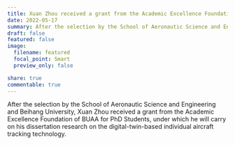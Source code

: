 ```yaml
---
title: Xuan Zhou received a grant from the Academic Excellence Foundation of BUAA for PhD Students.
date: 2022-05-17
summary: After the selection by the School of Aeronautic Science and Engineering and Beihang University, Xuan Zhou received a grant from the Academic Excellence Foundation of BUAA for PhD Students, under which he will carry on his dissertation research on the digital-twin-based individual aircraft tracking technology.
draft: false
featured: false
image:
  filename: featured
  focal_point: Smart
  preview_only: false

share: true
commentable: true
---
```

After the selection by the School of Aeronautic Science and Engineering and Beihang University, Xuan Zhou received a grant from the Academic Excellence Foundation of BUAA for PhD Students, under which he will carry on his dissertation research on the digital-twin-based individual aircraft tracking technology.
